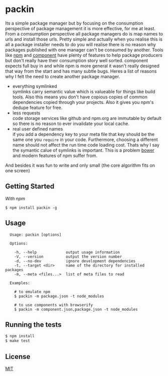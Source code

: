 
# packin

  Its a simple package manager but by focusing on the consumption perspective of package management it is more effective, for me at least. From a comsumption perspective all package managers do is map names to urls and install those urls. Pretty simple and actually when you realise this is all a package installer needs to do you will realise there is no reason why packages published with one manager can't be consumed by another. Tools like [npm](npmjs.org) and [component](github.com/component/component) have plenty of features to help package producers but don't really have their consumption story well sorted. component expects full buy in and while npm is more general it wasn't really designed that way from the start and has many subtle bugs. Heres a list of reasons why I felt the need to create another package manager.

+ everything symlinked  
  symlinks carry semantic value which is valueable for things like build tools. Also this means you don't have copious copies of common dependencies copied through your projects. Also it gives you npm's dedupe feature for free.
+ less requests  
  code storage services like github and npm.org are immutable by default so there is no reason to ever invalidate your local cache.
+ real user defined names  
  if you add a dependency key to your meta file that key should be the same one you `require` in your code. Furthermore, choosing a different name should not affect the run time code loading cost. Thats why I say the symantic calue of symlinks is important. This is a problem [bower](https://github.com/twitter/bower) and modern features of npm suffer from.

And besides it was fun to write and only small (the core algorithm fits on one screen)

## Getting Started

_With npm_  

    $ npm install packin -g

## Usage

      Usage: packin [options]
    
      Options:
    
        -h, --help             output usage information
        -V, --version          output the version number
        -d, --no-dev           ignore development dependencies
        -t, --target <dir>     name of the directory for installed packages
        -m, --meta <files...>  list of meta files to read
    
      Examples:
    
        # to emulate npm
        $ packin -m package.json -t node_modules
    
        # to use components with browserify
        $ packin -m component.json,package.json -t node_modules


## Running the tests

```bash
$ npm install
$ make test
```

## License 

[MIT](License)